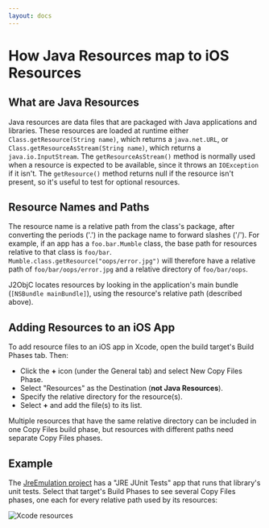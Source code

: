 ```yaml
---
layout: docs
---
```


# How Java Resources map to iOS Resources

## What are Java Resources

Java resources are data files that are packaged with Java applications and libraries. These resources are loaded at runtime either `Class.getResource(String name)`, which returns a `java.net.URL`, or `Class.getResourceAsStream(String name)`, which returns a `java.io.InputStream`. The `getResourceAsStream()` method is normally used when a resource is expected to be available, since it throws an `IOException` if it isn't. The `getResource()` method returns null if the resource isn't present, so it's useful to test for optional resources.

## Resource Names and Paths

The resource name is a relative path from the class's package, after converting the periods ('.') in the package name to forward slashes ('/'). For example, if an app has a `foo.bar.Mumble` class, the base path for resources relative to that class is `foo/bar`. `Mumble.class.getResource("oops/error.jpg")` will therefore have a relative path of `foo/bar/oops/error.jpg` and a relative directory of `foo/bar/oops`.

J2ObjC locates resources by looking in the application's main bundle (`[NSBundle mainBundle]`), using the resource's relative path (described above). 

## Adding Resources to an iOS App

To add resource files to an iOS app in Xcode, open the build target's Build Phases tab. Then:
 * Click the **+** icon (under the General tab) and select New Copy Files Phase.
 * Select "Resources" as the Destination (**not Java Resources**).
 * Specify the relative directory for the resource(s).
 * Select **+** and add the file(s) to its list.

Multiple resources that have the same relative directory can be included in one Copy Files build phase, but resources with different paths need separate Copy Files phases.

## Example

The [JreEmulation project](https://github.com/google/j2objc/tree/master/jre_emul/JreEmulation.xcodeproj) has a "JRE JUnit Tests" app that runs that library's unit tests. Select that target's Build Phases to see several Copy Files phases, one each for every relative path used by its resources:

![Xcode resources](https://raw.github.com/google/j2objc/master/doc/wiki_images/xcode-resources.png)


